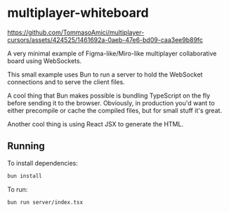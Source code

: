 # multiplayer-whiteboard

<https://github.com/TommasoAmici/multiplayer-cursors/assets/424525/1461692a-0aeb-47e6-bd09-caa3ee9b89fc>

A very minimal example of Figma-like/Miro-like multiplayer collaborative board
using WebSockets.

This small example uses Bun to run a server to hold the WebSocket connections
and to serve the client files.

A cool thing that Bun makes possible is bundling TypeScript on the fly before
sending it to the browser. Obviously, in production you'd want to either
precompile or cache the compiled files, but for small stuff it's great.

Another cool thing is using React JSX to generate the HTML.

## Running

To install dependencies:

```bash
bun install
```

To run:

```bash
bun run server/index.tsx
```
